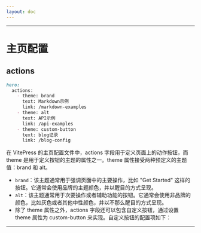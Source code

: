 ```yaml
---
layout: doc
---
```


---

# 主页配置
## actions
```md
hero:
  actions:
    - theme: brand
      text: Markdown示例
      link: /markdown-examples
    - theme: alt
      text: API示例
      link: /api-examples
    - theme: custom-button
      text: blog记录
      link: /blog-config
```

在 VitePress 的主页配置文件中，actions 字段用于定义页面上的动作按钮，而 theme 是用于定义按钮的主题的属性之一。theme 属性接受两种预定义的主题值：brand 和 alt。


- `brand`：该主题通常用于强调页面中的主要操作，比如 "Get Started" 这样的按钮。它通常会使用品牌的主题颜色，并以醒目的方式呈现。
- `alt`：该主题通常用于次要操作或者辅助功能的按钮。它通常会使用非品牌的颜色，比如灰色或者其他中性颜色，并以不那么醒目的方式呈现。
- 除了 theme 属性之外，actions 字段还可以包含自定义按钮，通过设置 theme 属性为 custom-button 来实现。自定义按钮的配置项如下：

---

